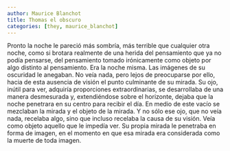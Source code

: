 ```yaml
---
author: Maurice Blanchot
title: Thomas el obscuro
categories: [they, maurice_blanchot]
---
```


Pronto la noche le pareció más sombría, más terrible que cualquier otra noche, como si brotara realmente de una herida del pensamiento que ya no podía pensarse, del pensamiento tomado irónicamente como objeto por algo distinto al pensamiento. Era la noche misma. Las imágenes de su oscuridad le anegaban. No veía nada, pero lejos de preocuparse por ello, hacia de esta ausencia de visión el punto culminante de su mirada. Su ojo, inútil para ver, adquiría proporciones extraordinarias, se desarrollaba de una manera desmesurada y, extendiéndose sobre el horizonte, dejaba que la noche penetrara en su centro para recibir el día. En medio de este vacío se mezclaban la mirada y el objeto de la mirada. Y no sólo ese ojo, que no veía nada, recelaba algo, sino que incluso recelaba la causa de su visión. Veía como objeto aquello que le impedía ver. Su propia mirada le penetraba en forma de imagen, en el momento en que esa mirada era considerada como la muerte de toda imagen.